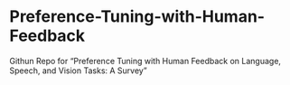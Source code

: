 # Preference-Tuning-with-Human-Feedback
Githun Repo for “Preference Tuning with Human Feedback on Language, Speech, and Vision Tasks: A Survey”
